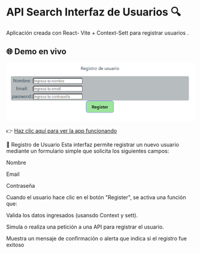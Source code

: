 # API Search Interfaz de Usuarios 🔍

Aplicación creada con React- Vite + Context-Sett para registrar usuarios .

## 🌐 Demo en vivo
![Vista previa](./public/reviuw.png)


👉 [Haz clic aquí para ver la app funcionando](https://registro-de-usuarios-hooks-js.vercel.app/)

🧾 Registro de Usuario
Esta interfaz permite registrar un nuevo usuario mediante un formulario simple que solicita los siguientes campos:

Nombre

Email

Contraseña

Cuando el usuario hace clic en el botón "Register", se activa una función que:

Valida los datos ingresados (usansdo Context y sett).

Simula o realiza una petición a una API para registrar el usuario.

Muestra un mensaje de confirmación o alerta que indica si el registro fue exitoso

